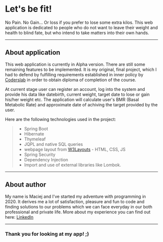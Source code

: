 # Let's be fit!

No Pain. No Gain... Or loss if you prefer to lose some extra kilos. This web application is dedicated to people who do not want to leave their weight and health to blind fate, but who intend to take matters into their own hands.

---

## About application

This web application is currently in Alpha version. There are still some remaining features to be implemented. It is my original, final project, which I had to defend by fulfilling requirements established in inner policy by [Coderslab](https://coderslab.pl/pl/) in order to obtain diploma of completion of the course.

At current stage user can register an account, log into the system and provide his data like datebirth, current weight, target date to lose or gain his/her weight etc. The application will calculate user's BMR (Basal Metabolic Rate) and approximate date of achiving the target provided by the user.

Here are the following technologies used in the project:
> - Spring Boot
> - Hibernate
> - Thymeleaf
> - JQPL and native SQL queries
> - webpage layout from [W3Layouts](https://w3layouts.com/) - HTML, CSS, JS
> - Spring Security
> - Dependency Injection
> - Import and use of external libraries like Lombok.

---

## About author

My name is Maciej and I've started my adventure with programming in 2020. It derives me a lot of satisfaction, pleasure and fun to code and finding solutions to our problems which we can face everyday in our both professional and private life.
More about my experience you can find out here: [LinkedIn](https://www.linkedin.com/in/maciejkuchciak/)

---

### Thank you for looking at my app! ;)
